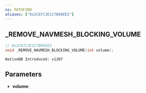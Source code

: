 ```yaml
---
ns: PATHFIND
aliases: ["0x2C87C3E1C7B96EE2"]
---
```

## _REMOVE_NAVMESH_BLOCKING_VOLUME

```c
// 0x2C87C3E1C7B96EE2
void _REMOVE_NAVMESH_BLOCKING_VOLUME(int volume);
```

```
NativeDB Introduced: v1207
```

## Parameters
* **volume**:
